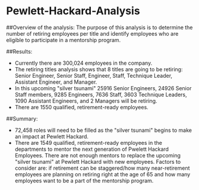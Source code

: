 # Pewlett-Hackard-Analysis
##Overview of the analysis:
The purpose of this analysis is to determine the number of retiring employees per title and identify employees who are eligible to participate in a mentorship program.

##Results:
* Currently there are 300,024 employees in the company. 
* The retiring titles analysis shows that 8 titles are going to be retiring: Senior Engineer, Senior Staff, Engineer, Staff, Technique Leader, Assistant Engineer, and Manager. 
* In this upcoming "silver tsunami" 25916 Senior Engineers, 24926 Senior Staff members, 9285 Engineers, 7636 Staff, 3603 Technique Leaders, 1090 Assistant Engineers, and 2 Managers will be retiring. 
* There are 1550 qualified, retirement-ready employees.

##Summary:
* 72,458 roles will need to be filled as the "silver tsunami" begins to make an impact at Pewlett Hackard. 
* There are 1549 qualified, retirement-ready employees in the departments to mentor the next generation of Pwelett Hackard Employees. There are not enough mentors to replace the upcoming "silver tsunami" at Pewlett Hackard with new employees. 
Factors to consider are: if retirement can be staggered/how many near-retirement employees are planning on retiring right at the age of 65 and how many employees want to be a part of the mentorship program.
